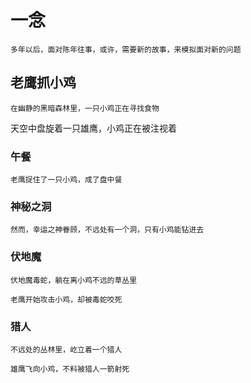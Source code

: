 # 一念

    多年以后，面对陈年往事，或许，需要新的故事，来模拟面对新的问题

## 老鹰抓小鸡

    在幽静的黑暗森林里，一只小鸡正在寻找食物

  天空中盘旋着一只雄鹰，小鸡正在被注视着

### 午餐

    老鹰捉住了一只小鸡，成了盘中餐

### 神秘之洞

    然而，幸运之神眷顾，不远处有一个洞，只有小鸡能钻进去

### 伏地魔

    伏地魔毒蛇，躺在离小鸡不远的草丛里

    老鹰开始攻击小鸡，却被毒蛇咬死

### 猎人

    不远处的丛林里，屹立着一个猎人

    雄鹰飞向小鸡，不料被猎人一箭射死